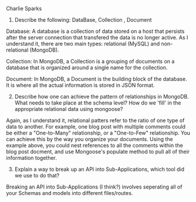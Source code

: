 Charlie Sparks

1. Describe the following: DataBase, Collection , Document

Database: A database is a collection of data stored on a host that persists after the server connection that transfered the data is no longer active. As I understand it, there are two main types: relational (MySQL) and non-relational (MongoDB).

Collection: In MongoDB, a Collection is a grouping of documents on a database that is organized around a single name for the collection.

Document: In MongoDB, a Document is the building block of the database. It is where all the actual information is stored in JSON format.

2. Describe how one can achieve the pattern of relationships in MongoDB. What needs to take place at the schema level? How do we 'fill' in the appropriate relational data using mongoose?

Again, as I understand it, relational patters refer to the ratio of one type of data to another. For example, one blog post with multiple comments could be either a "One-to-Many" relationship, or a "One-to-Few" relationship. You can achieve this by the way you organize your documents. Using the example above, you could nest references to all the comments within the blog post docment, and use Mongoose's populate method to pull all of their information together. 

3. Explain a way to break up an API into Sub-Applications, which tool did we use to do that?

Breaking an API into Sub-Applications (I think?) involves seperating all of your Schemas and models into different files/routes.